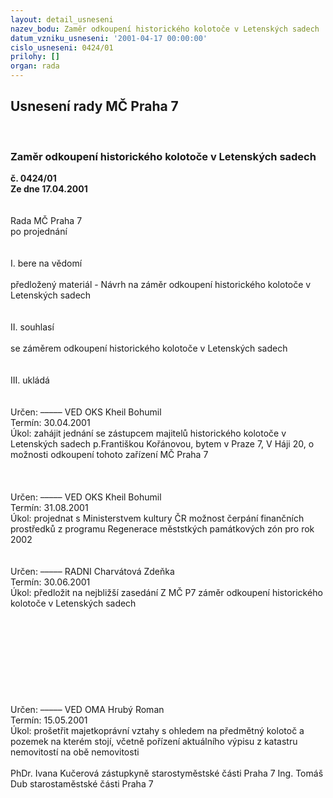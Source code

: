 ```yaml
---
layout: detail_usneseni
nazev_bodu: Zaměr odkoupení historického kolotoče v Letenských sadech
datum_vzniku_usneseni: '2001-04-17 00:00:00'
cislo_usneseni: 0424/01
prilohy: []
organ: rada
---
```

<div id="ucUsn_pList" class="usn">
	<span><h2>Usnesení rady MČ Praha 7 </h2>
<br></span><div class="standBody">
<span><h3>Zaměr odkoupení historického kolotoče v Letenských sadech</h3></span><div class="center">
		<strong>č. 0424/01</strong><br>
	</div>
<div class="center">
		<strong>Ze dne 17.04.2001</strong><br><br>
	</div>
<br>Rada MČ Praha 7<br>po projednání<br><br><br>I.	bere na vědomí<br><br> předložený materiál - Návrh na záměr odkoupení historického kolotoče v Letenských sadech<br><br><br>II.	souhlasí <br><br>se záměrem odkoupení historického kolotoče v Letenských sadech<br><br><br>III.	ukládá <br>			<br>	<br> Určen:	–––––	VED OKS Kheil Bohumil<br>Termín: 30.04.2001<br>Úkol:	zahájit  jednání se zástupcem majitelů historického kolotoče v Letenských sadech p.Františkou Kořánovou, bytem v Praze 7, V Háji 20, o možnosti odkoupení tohoto zařízení MČ Praha 7<br> <br><br><br> Určen:	–––––	VED OKS Kheil Bohumil<br>Termín: 31.08.2001<br>Úkol:	projednat s Ministerstvem kultury ČR možnost čerpání finančních prostředků z programu Regenerace měststkých památkových zón pro rok 2002 <br> <br><br> Určen:	–––––	RADNI Charvátová Zdeňka<br>Termín: 30.06.2001<br>Úkol:	předložit na nejbližší zasedání Z MČ P7 záměr odkoupení historického kolotoče v Letenských sadech <br> <br><br><br><br><br><br><br><br><br> Určen:	–––––	VED OMA Hrubý Roman<br>Termín: 15.05.2001<br>Úkol:	prošetřit majetkoprávní vztahy s ohledem na předmětný kolotoč a pozemek na kterém stojí, včetně pořízení aktuálního výpisu z katastru nemovitostí na obě nemovitosti<br>  	<br>PhDr. Ivana Kučerová zástupkyně starostyměstské části Praha 7	Ing. Tomáš Dub starostaměstské části Praha 7<br>	<br><br>
</div>
</div>